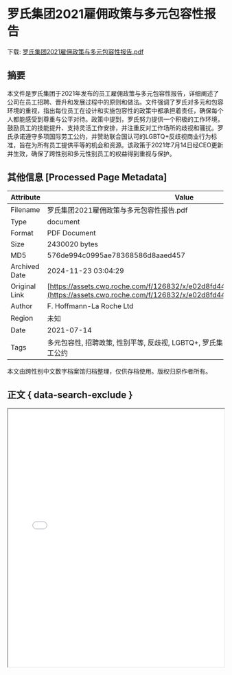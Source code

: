 # 罗氏集团2021雇佣政策与多元包容性报告

<!-- tcd_download_link -->
下载: <a href="罗氏集团2021雇佣政策与多元包容性报告.pdf" download>罗氏集团2021雇佣政策与多元包容性报告.pdf</a>
<!-- tcd_download_link_end -->

## 摘要

<!-- tcd_abstract -->
本文件是罗氏集团于2021年发布的员工雇佣政策与多元包容性报告，详细阐述了公司在员工招聘、晋升和发展过程中的原则和做法。文件强调了罗氏对多元和包容环境的重视，指出每位员工在设计和实施包容性的政策中都承担着责任，确保每个人都能感受到尊重与公平对待。政策中提到，罗氏努力提供一个积极的工作环境，鼓励员工的技能提升、支持灵活工作安排，并注重反对工作场所的歧视和骚扰。罗氏承诺遵守多项国际劳工公约，并赞助联合国认可的LGBTQ+反歧视商业行为标准，旨在为所有员工提供平等的机会和资源。该政策于2021年7月14日经CEO更新并生效，确保了跨性别和多元性别员工的权益得到重视与保护。

<!-- tcd_abstract_end -->

## 其他信息 [Processed Page Metadata]

| Attribute       | Value                                  |
|-----------------|----------------------------------------|
| Filename        | 罗氏集团2021雇佣政策与多元包容性报告.pdf                             |
| Type            | document                                 |
| Format          | PDF Document                               |
| Size            | 2430020 bytes                           |
| MD5             | 576de994c0995ae78368586d8aaed457                                  |
| Archived Date   | 2024-11-23 03:04:29                             |
| Original Link   | [https://assets.cwp.roche.com/f/126832/x/e02d8fd446/employment_policy_cn.pdf](https://assets.cwp.roche.com/f/126832/x/e02d8fd446/employment_policy_cn.pdf)                         |
| Author          | F. Hoffmann-La Roche Ltd                               |
| Region          | 未知                               |
| Date            | 2021-07-14                                 |
| Tags            | 多元包容性, 招聘政策, 性别平等, 反歧视, LGBTQ+, 罗氏集团, 员工权益, 工作环境, 国际劳工公约                                 |

本文由跨性别中文数字档案馆归档整理，仅供存档使用。版权归原作者所有。


## 正文 { data-search-exclude }

<!-- tcd_main_text -->
<iframe src="../罗氏集团2021雇佣政策与多元包容性报告.pdf" width="100%" height="600px">
    <p>无法显示PDF，请下载查看。</p>
</iframe>
<!-- tcd_main_text_end -->

